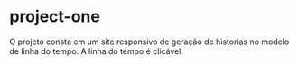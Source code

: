 # project-one

O projeto consta em um site responsivo de geração de historias no modelo de linha do tempo.
A linha do tempo é clicável.